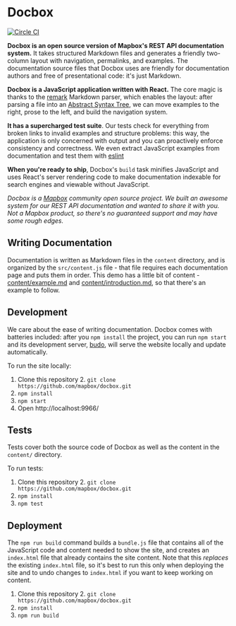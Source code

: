 # Docbox

[![Circle CI](https://circleci.com/gh/mapbox/docbox.svg?style=svg)](https://circleci.com/gh/mapbox/docbox)

**Docbox is an open source version of Mapbox's REST API documentation system.** It takes structured Markdown files and generates a friendly two-column layout with navigation, permalinks, and examples. The documentation source files that Docbox uses are friendly for documentation authors and free of presentational code: it's just Markdown.

**Docbox is a JavaScript application written with React.** The core magic is thanks to the [remark](http://remark.js.org/) Markdown parser, which enables the layout: after parsing a file into an [Abstract Syntax Tree](https://en.wikipedia.org/wiki/Abstract_syntax_tree), we can move examples to the right, prose to the left, and build the navigation system.

**It has a supercharged test suite**. Our tests check for everything from broken links to invalid examples and structure problems: this way, the application is only concerned with output and you can proactively enforce consistency and correctness. We even extract JavaScript examples from documentation and test them with [eslint](http://eslint.org/)

**When you're ready to ship**, Docbox's `build` task minifies JavaScript and uses React's server rendering code to make documentation indexable for search engines and viewable without JavaScript.

_Docbox is a [Mapbox](http://mapbox.com/) community open source project. We built an awesome system for our REST API documentation and wanted to share it with you. Not a Mapbox product, so there's no guaranteed support and may have some rough edges._

## Writing Documentation

Documentation is written as Markdown files in the `content` directory, and is organized by the `src/content.js` file - that file requires each documentation page and puts them in order. This demo has a little bit of content - [content/example.md](content/example.md) and [content/introduction.md](content/introduction.md), so that there's an example to follow.

## Development

We care about the ease of writing documentation. Docbox comes with batteries included: after you `npm install` the project, you can run `npm start` and its development server, [budo](https://github.com/mattdesl/budo), will serve the website locally and update automatically.

To run the site locally:

1. Clone this repository
	2. `git clone https://github.com/mapbox/docbox.git`
2. `npm install`
3. `npm start`
4. Open http://localhost:9966/

## Tests

Tests cover both the source code of Docbox as well as the content in the `content/` directory.

To run tests:

1. Clone this repository
	2. `git clone https://github.com/mapbox/docbox.git`
2. `npm install`
3. `npm test`


## Deployment

The `npm run build` command builds a `bundle.js` file that contains all of the JavaScript code and content needed to show the site, and creates an `index.html` file that already contains the site content. Note that this _replaces_ the existing `index.html` file, so it's best to run this only when deploying the site and to undo changes to `index.html` if you want to keep working on content.

1. Clone this repository
	2. `git clone https://github.com/mapbox/docbox.git`
2. `npm install`
3. `npm run build`
